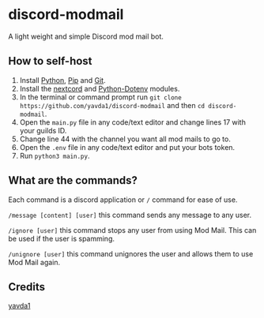 # discord-modmail
A light weight and simple Discord mod mail bot.

## How to self-host  
1. Install [Python](https://www.python.org/), [Pip](https://pypi.org/project/pip/) and [Git](https://git-scm.com/).
2. Install the [nextcord](https://pypi.org/project/nextcord/) and [Python-Dotenv](https://pypi.org/project/python-dotenv/) modules.
3. In the terminal or command prompt run `git clone https://github.com/yavda1/discord-modmail` and then `cd discord-modmail`.
4. Open the `main.py` file in any code/text editor and change lines 17 with your guilds ID.
5. Change line 44 with the channel you want all mod mails to go to.
6. Open the `.env` file in any code/text editor and put your bots token.
7. Run `python3 main.py`.

## What are the commands?

Each command is a discord application or `/` command for ease of use.

`/message [content] [user]` this command sends any message to any user.

`/ignore [user]` this command stops any user from using Mod Mail. This can be used if the user is spamming.

`/unignore [user]` this command unignores the user and allows them to use Mod Mail again.

## Credits

[yavda1](https://github.com/yavda1)


